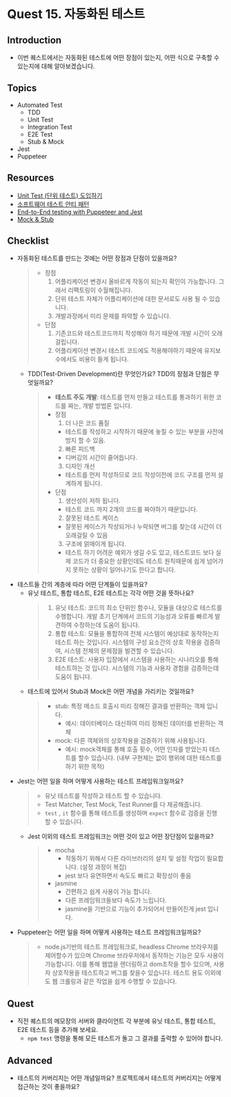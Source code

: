 # Quest 15. 자동화된 테스트

## Introduction
* 이번 퀘스트에서는 자동화된 테스트에 어떤 장점이 있는지, 어떤 식으로 구축할 수 있는지에 대해 알아보겠습니다.

## Topics
* Automated Test
  * TDD
  * Unit Test
  * Integration Test
  * E2E Test
  * Stub & Mock
* Jest
* Puppeteer

## Resources
* [Unit Test (단위 테스트) 도입하기](https://www.popit.kr/unit-test-%EB%8B%A8%EC%9C%84-%ED%85%8C%EC%8A%A4%ED%8A%B8-%EB%8F%84%EC%9E%85%ED%95%98%EA%B8%B0-1%ED%8E%B8/)
* [소프트웨어 테스트 안티 패턴](https://velog.io/@leejh3224/%EC%86%8C%ED%94%84%ED%8A%B8%EC%9B%A8%EC%96%B4-%ED%85%8C%EC%8A%A4%ED%8A%B8-%EC%95%88%ED%8B%B0-%ED%8C%A8%ED%84%B4)
* [End-to-End testing with Puppeteer and Jest](https://medium.com/touch4it/end-to-end-testing-with-puppeteer-and-jest-ec8198145321)
* [Mock & Stub](https://stackoverflow.com/questions/3459287/whats-the-difference-between-a-mock-stub)

## Checklist
* 자동화된 테스트를 만드는 것에는 어떤 장점과 단점이 있을까요?
  > * 장점
  >   1. 어플리케이션 변경시 올바르게 작동이 되는지 확인이 가능합니다. 그래서 리팩토링이 수월해집니다.
  >   2. 단위 테스트 자체가 어플리케이션에 대한 문서로도 사용 될 수 있습니다.
  >   3. 개발과정에서 미리 문제를 파악할 수 있습니다.
  > * 단점
  >   1. 기존코드와 테스트코드까지 작성해야 하기 때문에 개발 시간이 오래 걸립니다.
  >   2. 어플리케이션 변경시 테스트 코드에도 적용해야하기 때문에 유지보수에서도 비용이 들게 됩니다.
  * TDD(Test-Driven Development)란 무엇인가요? TDD의 장점과 단점은 무엇일까요?
    > * **테스트 주도 개발**: 테스트를 먼저 만들고 테스트를 통과하기 위한 코드를 짜는, 개발 방법론 입니다.
    > * 장점
    >   1. 더 나은 코드 품질
    >     - 테스트를 작성하고 시작하기 때문에 놓칠 수 있는 부분을 사전에 방지 할 수 있음.
    >   2. 빠른 피드백
    >     - 디버깅의 시간이 줄어듭니다.
    >   3. 디자인 개선
    >     - 테스트를 먼저 작성하므로 코드 작성이전에 코드 구조를 먼저 설계하게 됩니다.
    > * 단점
    >   1. 생산성이 저하 됩니다.
    >     - 테스트 코드 까지 2개의 코드를 짜야하기 때문입니다.
    >   2. 잘못된 테스트 케이스
    >     - 잘못된 케이스가 작성되거나 누락되면 버그를 찾는데 시간이 더 오래걸릴 수 있음
    >   3. 구조에 얽매이게 됩니다.
    >     - 테스트 하기 어려운 예외가 생길 수도 있고, 테스트코드 보다 실제 코드가 더 중요한 상황인데도 테스트 원칙때문에 쉽게 넘어가지 못하는 상황이 일어나기도 한다고 합니다.
* 테스트들 간의 계층에 따라 어떤 단계들이 있을까요?
  * 유닛 테스트, 통합 테스트, E2E 테스트는 각각 어떤 것을 뜻하나요?
    > 1. 유닛 테스트: 코드의 최소 단위인 함수나, 모듈을 대상으로 테스트를 수행합니다. 개발 초기 단계에서 코드의 기능성과 오류를 빠르게 발견하여 수정하는데 도움이 됩니다.
    > 2. 통합 테스트: 모듈을 통합하여 전체 시스템이 예상대로 동작하는지 테스트 하는 것입니다. 시스템의 구성 요소간의 상호 작용을 검증하여, 시스템 전체의 문제점을 발견할 수 있습니다.
    > 3. E2E 테스트: 사용자 입장에서 시스템을 사용하는 시나리오를 통해 테스트하는 것 입니다. 시스템의 기능과 사용자 경험을 검증하는데 도움이 됩니다.
  * 테스트에 있어서 Stub과 Mock은 어떤 개념을 가리키는 것일까요?
    > * stub: 특정 메소드 호출시 미리 정해진 결과를 반환하는 객체 입니다.
    >   - 예시: 데이터베이스 대신하여 미리 정해진 데이터를 반환하는 객체
    > * mock: 다른 객체와의 상호작용을 검증하기 위해 사용됩니다.
    >   - 예시: mock객체를 통해 호출 횟수, 어떤 인자를 받았는지 테스트를 할수 있습니다. (내부 구현체는 없이 행위에 대한 테스트를 하기 위한 목적)
* Jest는 어떤 일을 하며 어떻게 사용하는 테스트 프레임워크일까요?
  > * 유닛 테스트를 작성하고 테스트 할 수 있습니다.
  > * Test Matcher, Test Mock, Test Runner를 다 제공해줍니다.
  > * `test` , `it` 함수를 통해 테스트를 생성하며 `expect` 함수로 검증을 진행 할 수 있습니다.
  * Jest 이외의 테스트 프레임워크는 어떤 것이 있고 어떤 장단점이 있을까요?
    > * mocha
    >   - 작동하기 위해서 다른 라이브러리의 설치 및 설정 작업이 필요합니다. (설정 과정이 복잡)
    >   - jest 보다 유연하면서 속도도 빠르고 확장성이 좋음
    > * jasmine
    >   - 간편하고 쉽게 사용이 가능 합니다.
    >   - 다른 프레임워크들보다 속도가 느립니다.
    >   - jasmine을 기반으로 기능이 추가되어서 만들어진게 jest 입니다.
* Puppeteer는 어떤 일을 하며 어떻게 사용하는 테스트 프레임워크일까요?
  > - node.js기반의 테스트 프레임워크로, headless Chrome 브라우저를 제어할수가 있으며 Chrome 브라우저에서 동작하는 기능은 모두 사용이 가능합니다. 이를 통해 웹앱을 렌더링하고 dom조작을 할수 있으며, 사용자 상호작용을 테스트하고 버그를 찾을수 있습니다. 테스트 용도 이외에도 웹 크롤링과 같은 작업을 쉽게 수행할 수 있습니다.

## Quest
* 직전 퀘스트의 메모장의 서버와 클라이언트 각 부분에 유닛 테스트, 통합 테스트, E2E 테스트 등을 추가해 보세요.
  * `npm test` 명령을 통해 모든 테스트가 돌고 그 결과를 출력할 수 있어야 합니다.

## Advanced
* 테스트의 커버리지는 어떤 개념일까요? 프로젝트에서 테스트의 커버리지는 어떻게 접근하는 것이 좋을까요?

